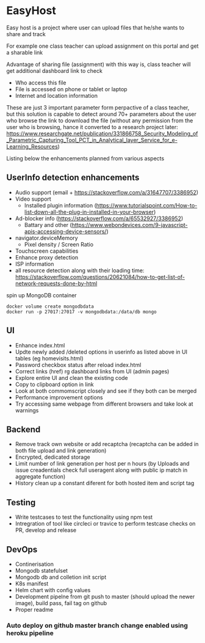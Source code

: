 # EasyHost
 Easy host is a project where user can upload files that he/she wants to share and track 
 
 For example one class teacher can upload assignment on this portal and get a sharable link 
 
 Advantage of sharing file (assignment) with this way is, class teacher will get additional dashboard link to check 
 - Who access this file
 - File is accessed on phone or tablet or laptop
 - Internet and location information

These are just 3 important parameter form perpactive of a class teacher, but this solution is capable to detect around 70+ parameters about the user who browse the link to download the file (without any permission from the user who is browsing, hance it converted to a research project later: https://www.researchgate.net/publication/331866758_Security_Modeling_of_Parametric_Capturing_Tool_PCT_in_Analytical_layer_Service_for_e-Learning_Resources)




Listing below the enhancements planned from various aspects
## UserInfo detection enhancements
 - Audio support (email + https://stackoverflow.com/a/31647707/3386952)
 - Video support
   - Installed plugin information (https://www.tutorialspoint.com/How-to-list-down-all-the-plug-in-installed-in-your-browser)
 - Ad-blocker info (https://stackoverflow.com/a/65532927/3386952)
   - Battary and other (https://www.webondevices.com/9-javascript-apis-accessing-device-sensors/)
- navigator.deviceMemory
  - Pixel density / Screen Ratio
- Touchscreen capabilities
- Enhance proxy detection
- ISP information
- all resource detection along with their loading time: https://stackoverflow.com/questions/20621084/how-to-get-list-of-network-requests-done-by-html



spin up MongoDB container
 ```
 docker volume create mongodbdata
 docker run -p 27017:27017 -v mongodbdata:/data/db mongo
 ```
 


## UI
- Enhance index.html
- Updte newly added /deleted options in userinfo as listed above in UI tables (eg homevisits.html)
- Password checkbox status after reload index.html
- Correct links (href) rg dashboard links from UI (admin pages)
- Explore entire UI and clean the existing code
- Copy to clipboard option in link
- Look at both commomscript closely and see if they both can be merged
- Performance improvement options
- Try accessing same webpage from different browsers and take look at warnings


## Backend
- Remove track own website or add recaptcha (recaptcha can be added in both file upload and link generation)
- Encrypted, dedicated storage
- Limit number of link generation per host per n hours (by Uploads and issue creadentials check full useragent along with public ip match in aggregate function)
- History clean up a constant diferent for both hosted item and script tag

## Testing
- Write testcases to test the functionality using npm test 
- Intregration of tool like circleci or travice to perform testcase checks on PR, develop and release


## DevOps
- Continerisation 
- Mongodb statefulset
- Mongodb db and colletion init script
- K8s manifest
- Helm chart with config values
- Development pipelne from git push to master (should upload the newer image), build pass, fail tag on github
- Proper readme

### Auto deploy on github master branch change enabled using heroku pipeline 
